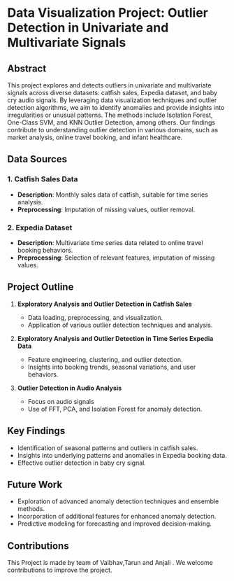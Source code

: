 # Data Visualization Project: Outlier Detection in Univariate and Multivariate Signals

## Abstract

This project explores and detects outliers in univariate and multivariate signals across diverse datasets: catfish sales, Expedia dataset, and baby cry audio signals. By leveraging data visualization techniques and outlier detection algorithms, we aim to identify anomalies and provide insights into irregularities or unusual patterns. The methods include Isolation Forest, One-Class SVM, and KNN Outlier Detection, among others. Our findings contribute to understanding outlier detection in various domains, such as market analysis, online travel booking, and infant healthcare.

## Data Sources

### 1. Catfish Sales Data

- **Description**: Monthly sales data of catfish, suitable for time series analysis.
- **Preprocessing**: Imputation of missing values, outlier removal.

### 2. Expedia Dataset

- **Description**: Multivariate time series data related to online travel booking behaviors.
- **Preprocessing**: Selection of relevant features, imputation of missing values.

## Project Outline

1. **Exploratory Analysis and Outlier Detection in Catfish Sales**
   - Data loading, preprocessing, and visualization.
   - Application of various outlier detection techniques and analysis.

2. **Exploratory Analysis and Outlier Detection in Time Series Expedia Data**
   - Feature engineering, clustering, and outlier detection.
   - Insights into booking trends, seasonal variations, and user behaviors.

3. **Outlier Detection in Audio Analysis**
   - Focus on audio signals 
   - Use of FFT, PCA, and Isolation Forest for anomaly detection.

## Key Findings

- Identification of seasonal patterns and outliers in catfish sales.
- Insights into underlying patterns and anomalies in Expedia booking data.
- Effective outlier detection in baby cry signal.

## Future Work

- Exploration of advanced anomaly detection techniques and ensemble methods.
- Incorporation of additional features for enhanced anomaly detection.
- Predictive modeling for forecasting and improved decision-making.


## Contributions

This Project is made by team of Vaibhav,Tarun and Anjali . We welcome contributions to improve the project.

